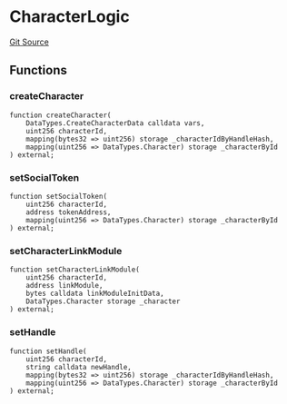 # CharacterLogic
[Git Source](https://github.com/Crossbell-Box/Crossbell-Contracts/blob/7dd103c70343d6410d08f7bb25b0b513c4d92016/contracts/libraries/CharacterLogic.sol)


## Functions
### createCharacter


```solidity
function createCharacter(
    DataTypes.CreateCharacterData calldata vars,
    uint256 characterId,
    mapping(bytes32 => uint256) storage _characterIdByHandleHash,
    mapping(uint256 => DataTypes.Character) storage _characterById
) external;
```

### setSocialToken


```solidity
function setSocialToken(
    uint256 characterId,
    address tokenAddress,
    mapping(uint256 => DataTypes.Character) storage _characterById
) external;
```

### setCharacterLinkModule


```solidity
function setCharacterLinkModule(
    uint256 characterId,
    address linkModule,
    bytes calldata linkModuleInitData,
    DataTypes.Character storage _character
) external;
```

### setHandle


```solidity
function setHandle(
    uint256 characterId,
    string calldata newHandle,
    mapping(bytes32 => uint256) storage _characterIdByHandleHash,
    mapping(uint256 => DataTypes.Character) storage _characterById
) external;
```

